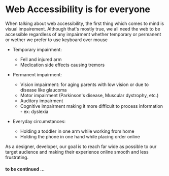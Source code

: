 # Web Accessibility is for everyone
When talking about web accessibility, the first thing which comes to mind is visual
impairement. Although that's mostly true, we all need the web to be accessible regardless of 
any impairment whether temporary or permanent or  wether we prefer to use keyboard over mouse

- Temporary impairment: 
    - Fell and injured arm
    - Medication side effects causing tremors
        
- Permanent impairment:
     - Vision impairment: for aging parents with low vision or due to disease like glaucoma
     - Motor impairment (Parkinson's disease, Muscular dystrophy, etc.)
     - Auditory impairment 
     - Cognitive impairment making it more difficult to process information
            - ex: dyslexia
           
- Everyday circumstances:
     - Holding a toddler in one arm while working from home
     - Holding the phone in one hand while placing order online

As a designer, developer, our goal is to reach far wide as possible to our target audience and
    making their experience online smooth and less frustrating.
    
#### to be continued ...
